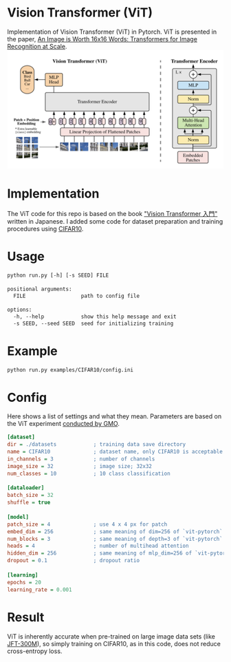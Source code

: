 # Vision Transformer (ViT)
Implementation of Vision Transformer (ViT) in Pytorch. ViT is presented in the paper, [An Image is Worth 16x16 Words: Transformers for Image Recognition at Scale](https://openreview.net/forum?id=YicbFdNTTy).
![](assets/vit.png)

# Implementation
The ViT code for this repo is based on the book ["Vision Transformer 入門"](https://gihyo.jp/book/2022/978-4-297-13058-9) written in Japanese. I added some code for dataset preparation and training procedures using [CIFAR10](https://www.cs.toronto.edu/~kriz/cifar.html).

# Usage
```
python run.py [-h] [-s SEED] FILE

positional arguments:
  FILE                  path to config file

options:
  -h, --help            show this help message and exit
  -s SEED, --seed SEED  seed for initializing training
```

# Example
```
python run.py examples/CIFAR10/config.ini
```

# Config
Here shows a list of settings and what they mean.
Parameters are based on the ViT experiment [conducted by GMO](https://recruit.gmo.jp/engineer/jisedai/blog/vision_transformer/).
```ini
[dataset]
dir = ./datasets			; training data save directory
name = CIFAR10				; dataset name, only CIFAR10 is acceptable
in_channels = 3				; number of channels
image_size = 32				; image size; 32x32
num_classes = 10			; 10 class classification

[dataloader]
batch_size = 32
shuffle = true

[model]
patch_size = 4				; use 4 x 4 px for patch
embed_dim = 256				; same meaning of dim=256 of `vit-pytorch`
num_blocks = 3				; same meaning of depth=3 of `vit-pytorch`
heads = 4					; number of multihead attention
hidden_dim = 256			; same meaning of mlp_dim=256 of `vit-pytorch`
dropout = 0.1				; dropout ratio

[learning]
epochs = 20
learning_rate = 0.001
```

# Result
ViT is inherently accurate when pre-trained on large image data sets (like [JFT-300M](https://paperswithcode.com/dataset/jft-300m)), so simply training on CIFAR10, as in this code, does not reduce cross-entropy loss.
